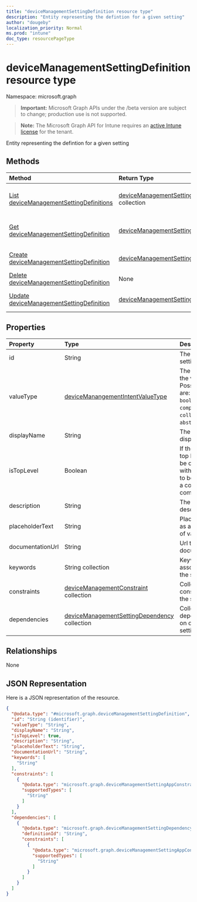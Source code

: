 ```yaml
---
title: "deviceManagementSettingDefinition resource type"
description: "Entity representing the defintion for a given setting"
author: "dougeby"
localization_priority: Normal
ms.prod: "intune"
doc_type: resourcePageType
---
```


# deviceManagementSettingDefinition resource type

Namespace: microsoft.graph

> **Important:** Microsoft Graph APIs under the /beta version are subject to change; production use is not supported.

> **Note:** The Microsoft Graph API for Intune requires an [active Intune license](https://go.microsoft.com/fwlink/?linkid=839381) for the tenant.

Entity representing the defintion for a given setting

## Methods
|Method|Return Type|Description|
|:---|:---|:---|
|[List deviceManagementSettingDefinitions](../api/intune-deviceintent-devicemanagementsettingdefinition-list.md)|[deviceManagementSettingDefinition](../resources/intune-deviceintent-devicemanagementsettingdefinition.md) collection|List properties and relationships of the [deviceManagementSettingDefinition](../resources/intune-deviceintent-devicemanagementsettingdefinition.md) objects.|
|[Get deviceManagementSettingDefinition](../api/intune-deviceintent-devicemanagementsettingdefinition-get.md)|[deviceManagementSettingDefinition](../resources/intune-deviceintent-devicemanagementsettingdefinition.md)|Read properties and relationships of the [deviceManagementSettingDefinition](../resources/intune-deviceintent-devicemanagementsettingdefinition.md) object.|
|[Create deviceManagementSettingDefinition](../api/intune-deviceintent-devicemanagementsettingdefinition-create.md)|[deviceManagementSettingDefinition](../resources/intune-deviceintent-devicemanagementsettingdefinition.md)|Create a new [deviceManagementSettingDefinition](../resources/intune-deviceintent-devicemanagementsettingdefinition.md) object.|
|[Delete deviceManagementSettingDefinition](../api/intune-deviceintent-devicemanagementsettingdefinition-delete.md)|None|Deletes a [deviceManagementSettingDefinition](../resources/intune-deviceintent-devicemanagementsettingdefinition.md).|
|[Update deviceManagementSettingDefinition](../api/intune-deviceintent-devicemanagementsettingdefinition-update.md)|[deviceManagementSettingDefinition](../resources/intune-deviceintent-devicemanagementsettingdefinition.md)|Update the properties of a [deviceManagementSettingDefinition](../resources/intune-deviceintent-devicemanagementsettingdefinition.md) object.|

## Properties
|Property|Type|Description|
|:---|:---|:---|
|id|String|The ID of the setting definition|
|valueType|[deviceManangementIntentValueType](../resources/intune-deviceintent-devicemanangementintentvaluetype.md)|The data type of the value. Possible values are: `integer`, `boolean`, `string`, `complex`, `collection`, `abstractComplex`.|
|displayName|String|The setting's display name|
|isTopLevel|Boolean|If the setting is top level, it can be configured without the need to be wrapped in a collection or complex setting|
|description|String|The setting's description|
|placeholderText|String|Placeholder text as an example of valid input|
|documentationUrl|String|Url to setting documentation|
|keywords|String collection|Keywords associated with the setting|
|constraints|[deviceManagementConstraint](../resources/intune-deviceintent-devicemanagementconstraint.md) collection|Collection of constraints for the setting value|
|dependencies|[deviceManagementSettingDependency](../resources/intune-deviceintent-devicemanagementsettingdependency.md) collection|Collection of dependencies on other settings|

## Relationships
None

## JSON Representation
Here is a JSON representation of the resource.
<!-- {
  "blockType": "resource",
  "keyProperty": "id",
  "@odata.type": "microsoft.graph.deviceManagementSettingDefinition"
}
-->
``` json
{
  "@odata.type": "#microsoft.graph.deviceManagementSettingDefinition",
  "id": "String (identifier)",
  "valueType": "String",
  "displayName": "String",
  "isTopLevel": true,
  "description": "String",
  "placeholderText": "String",
  "documentationUrl": "String",
  "keywords": [
    "String"
  ],
  "constraints": [
    {
      "@odata.type": "microsoft.graph.deviceManagementSettingAppConstraint",
      "supportedTypes": [
        "String"
      ]
    }
  ],
  "dependencies": [
    {
      "@odata.type": "microsoft.graph.deviceManagementSettingDependency",
      "definitionId": "String",
      "constraints": [
        {
          "@odata.type": "microsoft.graph.deviceManagementSettingAppConstraint",
          "supportedTypes": [
            "String"
          ]
        }
      ]
    }
  ]
}
```






